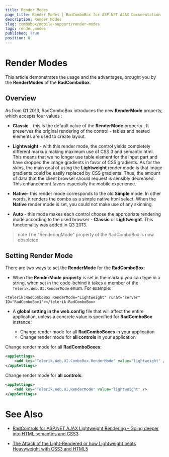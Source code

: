 ```yaml
---
title: Render Modes
page_title: Render Modes | RadComboBox for ASP.NET AJAX Documentation
description: Render Modes
slug: combobox/mobile-support/render-modes
tags: render,modes
published: True
position: 0
---
```


# Render Modes



This article demonstrates the usage and the advantages, brought you by the **RenderModes** of the **RadComboBox**.

## Overview

As from Q1 2013, RadComboBox introduces the new **RenderMode** property, which accepts four values :

* **Classic** - this is the default value of the **RenderMode** property . It preserves the original rendering of the control - tables and nested elements are used to create layout.

* **Lightweight** - with this render mode, the control yields completely different markup making maximum use of CSS 3 and semantic html. This means that we no longer use table element for the input part and have dropped the image gradients in favor of CSS gradients. As for the skins, the main goal of using the **Lightweight** render mode is that image gradients could be easily replaced by CSS gradients. Thus, the amount of data that the client browser should request is sensibly decreased. This enhancement favors especially the mobile experience.

* **Native**- this render mode corresponds to the old **Simple** mode. In other words, it renders the combo as a simple native html select. When the **Native** render mode is set, you could not make use of any skinning.

* **Auto** - this mode makes each control choose the appropriate rendering mode according to the used browser - **Classic** or **Lightweight**. This functionality was added in Q3 2013.

>note The "RenderingMode" property of the RadComboBox is now obsoleted.
>


## Setting Render Mode

There are two ways to set the **RenderMode** for the **RadComboBox**:

* When the **RenderMode property** is set in the markup you can type in a string, when set in the code-behind it takes a member of the `Telerik.Web.UI.RenderMode` enum. For example:

````ASPNET
<telerik:RadComboBox RenderMode="Lightweight" runat="server" ID="RadComboBox1"></telerik:RadComboBox>
````

* A **global setting in the web.config** file that will affect the entire application, unless a concrete value is specified for **RadComboBox** instance:

	* Change render mode for all **RadComboBoxes** in your application
	* Change render mode for **all controls** in your application

Change render mode for all **RadComboBoxes**:

````XML
<appSettings>
	<add key="Telerik.Web.UI.ComboBox.RenderMode" value="lightweight" />
</appSettings>
````

Change render mode for **all controls**:

````XML
<appSettings>
	<add key="Telerik.Web.UI.RenderMode" value="lightweight" />
</appSettings>
````



# See Also

 * [RadControls for ASP.NET AJAX Lightweight Rendering – Going deeper into HTML semantics and CSS3](http://www.telerik.com/blogs/radcontrols-for-asp.net-ajax-lightweight-rendering-semantic-html-and-css3)

 * [The Attack of the Light-Rendered or how Lightweight beats Heavyweight with CSS3 and HTML5](http://blogs.telerik.com/aspnet-ajax/posts/13-06-13/attack-of-the-light-rendered-css3-and-html5-win)
